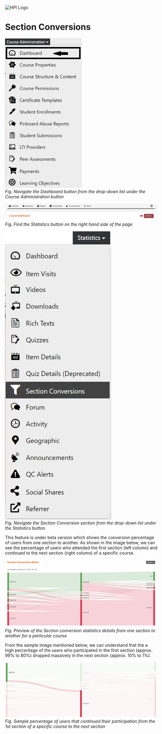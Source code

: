 ![HPI Logo](../../../img/HPI_Logo.png)

# Section Conversions

![Dashboard](../../../img/course_admin_items/dashboard.png)  
*Fig. Navigate the Dashboard button from the drop-down list under the Course Administration button*  

![Statistics](../../../img/features/analytics/dashboard/statistics.png)  
*Fig. Find the Statistics button on the right hand side of the page*

![Conversion](../../../img/features/analytics/dashboard/section_conv.png)  
*Fig. Navigate the Section Conversion section from the drop-down list under the Statistics button*  

This feature is under beta version which shows the conversion percentage of users from one section to another. As shown in the image below, we can see the percentage of users who attended the first section (left column) and continued to the next section (right column) of a specific course.

![Conversion 1](../../../img/features/analytics/dashboard/section_conv_details1.png)  
*Fig. Preview of the Section conversion statistics details from one section to another for a particular course*  


From the sample image mentioned below, we can understand that the a high percentage of the users who participated in the first section (approx. 99% to 80%) dropped massively in the next section (approx. 10% to 1%).

![Conversion 2](../../../img/features/analytics/dashboard/section_conv_details2.png)  
*Fig. Sample percentage of users that continued their participation from the 1st section of a specific course to the next section*